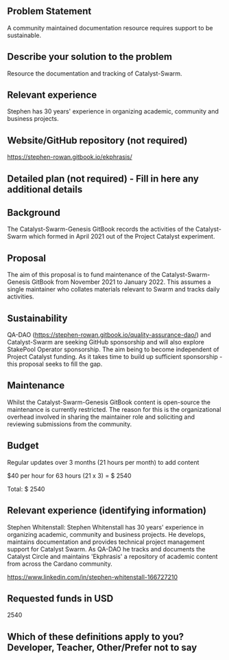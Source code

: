 ## Problem Statement

A community maintained documentation resource requires support to be sustainable.

## Describe your solution to the problem

Resource the documentation and tracking of Catalyst-Swarm.

## Relevant experience

Stephen has 30 years' experience in organizing academic, community and business projects.

## Website/GitHub repository (not required)

https://stephen-rowan.gitbook.io/ekphrasis/

## Detailed plan (not required) - Fill in here any additional details

## Background

The Catalyst-Swarm-Genesis GitBook records the activities of the Catalyst-Swarm which formed in April 2021 out of the Project Catalyst experiment.

## Proposal

The aim of this proposal is to fund maintenance of the Catalyst-Swarm-Genesis GitBook from November 2021 to January 2022. This assumes a single maintainer who collates materials relevant to Swarm and tracks daily activities.

## Sustainability

QA-DAO (https://stephen-rowan.gitbook.io/quality-assurance-dao/) and Catalyst-Swarm are seeking GitHub sponsorship and will also explore StakePool Operator sponsorship. The aim being to become independent of Project Catalyst funding. As it takes time to build up sufficient sponsorship - this proposal seeks to fill the gap.

## Maintenance

Whilst the Catalyst-Swarm-Genesis GitBook content is open-source the maintenance is currently restricted. The reason for this is the organizational overhead involved in sharing the maintainer role and soliciting and reviewing submissions from the community.

## Budget

Regular updates over 3 months (21 hours per month) to add content

$40 per hour for 63 hours (21 x 3) = $ 2540

Total: $ 2540


## Relevant experience (identifying information)

Stephen Whitenstall: Stephen Whitenstall has 30 years' experience in organizing academic, community and business projects. He develops, maintains documentation and provides technical project management support for Catalyst Swarm. As QA-DAO he tracks and documents the Catalyst Circle and maintains 'Ekphrasis' a repository of academic content from across the Cardano community.

https://www.linkedin.com/in/stephen-whitenstall-166727210

## Requested funds in USD 

2540

## Which of these definitions apply to you? Developer, Teacher, Other/Prefer not to say
